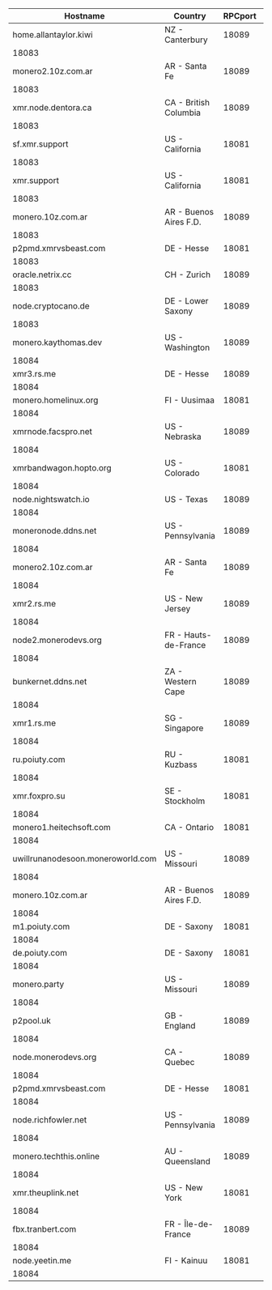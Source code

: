 Hostname | Country | RPCport | P2Pport
--- | --- | --- | ---
home.allantaylor.kiwi | NZ - Canterbury | 18089
 | 18083
monero2.10z.com.ar | AR - Santa Fe | 18089
 | 18083
xmr.node.dentora.ca | CA - British Columbia | 18089
 | 18083
sf.xmr.support | US - California | 18081
 | 18083
xmr.support | US - California | 18081
 | 18083
monero.10z.com.ar | AR - Buenos Aires F.D. | 18089
 | 18083
p2pmd.xmrvsbeast.com | DE - Hesse | 18081
 | 18083
oracle.netrix.cc | CH - Zurich | 18089
 | 18083
node.cryptocano.de | DE - Lower Saxony | 18089
 | 18083
monero.kaythomas.dev | US - Washington | 18089
 | 18084
xmr3.rs.me | DE - Hesse | 18089
 | 18084
monero.homelinux.org | FI - Uusimaa | 18081
 | 18084
xmrnode.facspro.net | US - Nebraska | 18089
 | 18084
xmrbandwagon.hopto.org | US - Colorado | 18081
 | 18084
node.nightswatch.io | US - Texas | 18089
 | 18084
moneronode.ddns.net | US - Pennsylvania | 18089
 | 18084
monero2.10z.com.ar | AR - Santa Fe | 18089
 | 18084
xmr2.rs.me | US - New Jersey | 18089
 | 18084
node2.monerodevs.org | FR - Hauts-de-France | 18089
 | 18084
bunkernet.ddns.net | ZA - Western Cape | 18089
 | 18084
xmr1.rs.me | SG - Singapore | 18089
 | 18084
ru.poiuty.com | RU - Kuzbass | 18081
 | 18084
xmr.foxpro.su | SE - Stockholm | 18081
 | 18084
monero1.heitechsoft.com | CA - Ontario | 18081
 | 18084
uwillrunanodesoon.moneroworld.com | US - Missouri | 18089
 | 18084
monero.10z.com.ar | AR - Buenos Aires F.D. | 18089
 | 18084
m1.poiuty.com | DE - Saxony | 18081
 | 18084
de.poiuty.com | DE - Saxony | 18081
 | 18084
monero.party | US - Missouri | 18089
 | 18084
p2pool.uk | GB - England | 18089
 | 18084
node.monerodevs.org | CA - Quebec | 18089
 | 18084
p2pmd.xmrvsbeast.com | DE - Hesse | 18081
 | 18084
node.richfowler.net | US - Pennsylvania | 18089
 | 18084
monero.techthis.online | AU - Queensland | 18089
 | 18084
xmr.theuplink.net | US - New York | 18081
 | 18084
fbx.tranbert.com | FR - Île-de-France | 18089
 | 18084
node.yeetin.me | FI - Kainuu | 18081
 | 18084
